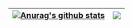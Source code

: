 | <a href="https://github.com/anuraghazra/github-readme-stats"><img align="center" src="https://github-readme-stats.vercel.app/api?username=vmred&theme=vue&rank_icon=github&hide=contribs&hide_border=true&custom_title=My%20stats&show=prs_merged_percentage,prs_merged&show_icons=true" alt="Anurag's github stats" /></a> | <a href="https://github.com/anuraghazra/github-readme-stats"><img align="center" src="https://github-readme-stats-zeta-rosy-92.vercel.app/api/top-langs/?username=vmred&layout=compact&theme=vue&hide_border=true" /></a> |
| ------------- | ------------- |
